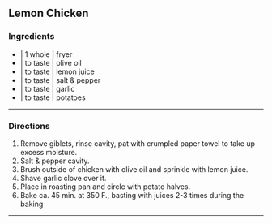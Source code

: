 ## Lemon Chicken

### Ingredients

* | 1 whole  | fryer
* | to taste | olive oil
* | to taste | lemon juice
* | to taste | salt & pepper
* | to taste | garlic
* | to taste | potatoes

---

### Directions

1. Remove giblets, rinse cavity, pat with crumpled paper towel to take up excess moisture.
1. Salt & pepper cavity.
1. Brush outside of chicken with olive oil and sprinkle with lemon juice.
1. Shave garlic clove over it.
1. Place in roasting pan and circle with potato halves.
1. Bake ca. 45 min. at 350 F., basting with juices 2-3 times during the baking

---


